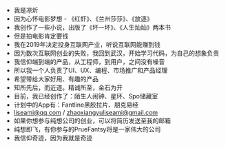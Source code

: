 - 我是凉炘
- 因为心怀电影梦想 - 《红虾》、《兰州莎莎》、《放逐》
- 我创作了一些小说，出版了《坏一坏》、《人生灿灿》两本书
- 但是拍电影肯定要钱
- 我在2019年决定投身互联网产业，听说互联网能赚到钱
- 因为数次互联网创业的失败，我回到武汉，开始学习代码，为自己的想象负责
- 我信仰端到端的产品，从工程师，到用户，之间没有噪音
- 所以我一个人负责了UI、UX、编程、市场推广和产品经理
- 希望带给大家好用、有趣的产品
- 知所先后，而近道。精诚所至，金石为开
- 目前，我已经创作了：陌生人闹钟、星环、Spo储藏室
- 计划中的App有：Fantline黑胶拉片、朋克易经
- liseami@qq.com / zhaoxiangyuliseami@gmail.com
- 如果你想参与纯想公司的创业，可以将简历发送至我的邮箱
- 纯想即飞，有你参与的PrueFantsy将是一家伟大的公司
- 我信仰奇迹，因为我就是奇迹

<!---
liseami/liseami is a ✨ special ✨ repository because its `README.md` (this file) appears on your GitHub profile.
You can click the Preview link to take a look at your changes.
--->
